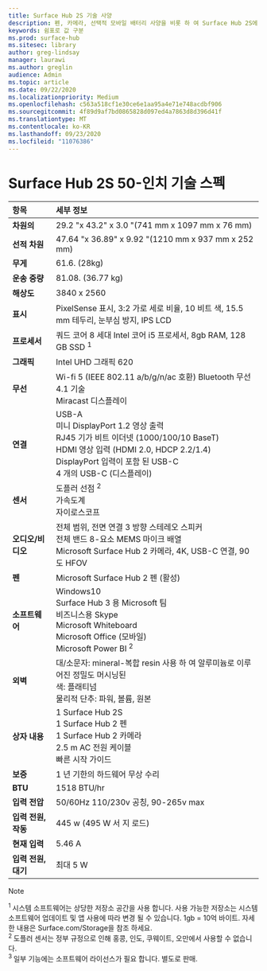 ```yaml
---
title: Surface Hub 2S 기술 사양
description: 펜, 카메라, 선택적 모바일 배터리 사양을 비롯 하 여 Surface Hub 2S에 대 한 기술 스펙를 봅니다.
keywords: 쉼표로 값 구분
ms.prod: surface-hub
ms.sitesec: library
author: greg-lindsay
manager: laurawi
ms.author: greglin
audience: Admin
ms.topic: article
ms.date: 09/22/2020
ms.localizationpriority: Medium
ms.openlocfilehash: c563a518cf1e30ce6e1aa95a4e71e748acdbf906
ms.sourcegitcommit: 4f89d9af7bd0865828d097ed4a7863d8d396d41f
ms.translationtype: MT
ms.contentlocale: ko-KR
ms.lasthandoff: 09/23/2020
ms.locfileid: "11076386"
---
```

# Surface Hub 2S 50-인치 기술 스펙

|**항목**|**세부 정보**|
|:------ |:--------- |
|**차원의**| 29.2 "x 43.2" x 3.0 "(741 mm x 1097 mm x 76 mm) |
|**선적 차원**| 47.64 "x 36.89" x 9.92 "(1210 mm x 937 mm x 252 mm)|
|**무게**| 61.6. (28kg) |
|**운송 중량**| 81.08. (36.77 kg) |
|**해상도**| 3840 x 2560 |
|**표시**| PixelSense 표시, 3:2 가로 세로 비율, 10 비트 색, 15.5 mm 테두리, 눈부심 방지, IPS LCD |
|**프로세서**| 쿼드 코어 8 세대 Intel 코어 i5 프로세서, 8gb RAM, 128 GB SSD <sup> 1</sup> |
|**그래픽**| Intel UHD 그래픽 620 |
|**무선**| Wi-fi 5 (IEEE 802.11 a/b/g/n/ac 호환) Bluetooth 무선 4.1 기술 <br> Miracast 디스플레이 |
|**연결**| USB-A <br> 미니 DisplayPort 1.2 영상 출력 <br> RJ45 기가 비트 이더넷 (1000/100/10 BaseT) <br> HDMI 영상 입력 (HDMI 2.0, HDCP 2.2/1.4) <br> DisplayPort 입력이 포함 된 USB-C <br> 4 개의 USB-C (디스플레이) |
|**센서**| 도플러 선점 <sup> 2</sup> <br> 가속도계 <br> 자이로스코프 |
|**오디오/비디오**| 전체 범위, 전면 연결 3 방향 스테레오 스피커 <br> 전체 밴드 8-요소 MEMS 마이크 배열 <br> Microsoft Surface Hub 2 카메라, 4K, USB-C 연결, 90도 HFOV |
|**펜**| Microsoft Surface Hub 2 펜 (활성) |
|**소프트웨어**| Windows10 <br> Surface Hub 3 용 Microsoft 팀 <sup></sup> <br> 비즈니스용 Skype <br> Microsoft Whiteboard <br> Microsoft Office (모바일) <br> Microsoft Power BI <sup> 2</sup> |
|**외벽**| 대/소문자: mineral-복합 resin 사용 하 여 알루미늄로 이루어진 정밀도 머시닝된 <br> 색: 플래티넘 <br> 물리적 단추: 파워, 볼륨, 원본 |
|**상자 내용**| 1 Surface Hub 2S <br> 1 Surface Hub 2 펜  <br> 1 Surface Hub 2 카메라 <br> 2.5 m AC 전원 케이블 <br> 빠른 시작 가이드 |
|**보증**| 1 년 기한의 하드웨어 무상 수리 |
|**BTU**| 1518 BTU/hr |
|**입력 전압**| 50/60Hz 110/230v 공칭, 90-265v max |
|**입력 전원, 작동**| 445 w (495 W 서 지 로드) |
|**현재 입력**| 5.46 A |
|**입력 전원, 대기**| 최대 5 W  |

> [!NOTE]
> <sup>1 </sup> 시스템 소프트웨어는 상당한 저장소 공간을 사용 합니다. 사용 가능한 저장소는 시스템 소프트웨어 업데이트 및 앱 사용에 따라 변경 될 수 있습니다. 1gb = 10억 바이트. 자세한 내용은 Surface.com/Storage을 참조 하세요. <br> <sup>2 </sup> 도플러 센서는 정부 규정으로 인해 홍콩, 인도, 쿠웨이트, 오만에서 사용할 수 없습니다.
<br> <sup>3 </sup> 일부 기능에는 소프트웨어 라이선스가 필요 합니다. 별도로 판매.<br> 
